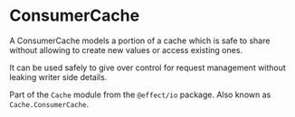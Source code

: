 # ConsumerCache

A ConsumerCache models a portion of a cache which is safe to share without allowing to create new values or access existing ones.

It can be used safely to give over control for request management without leaking writer side details.

Part of the `Cache` module from the `@effect/io` package. Also known as `Cache.ConsumerCache`.
